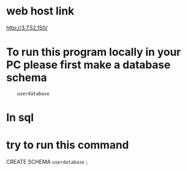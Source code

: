 # web host link
http://3.7.52.150/

# To run this program locally in your PC please first make a database schema 
        userdatabase
        
# In sql 
# try to run this command

CREATE SCHEMA `userdatabase` ;

